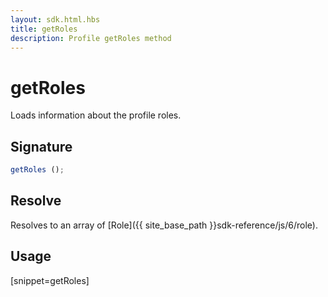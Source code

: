 ```yaml
---
layout: sdk.html.hbs
title: getRoles
description: Profile getRoles method
---
```


# getRoles

Loads information about the profile roles.

## Signature

```js
getRoles ();
```

## Resolve

Resolves to an array of [Role]({{ site_base_path }}sdk-reference/js/6/role).

## Usage

[snippet=getRoles]
